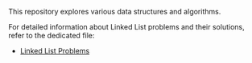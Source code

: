 This repository explores various data structures and algorithms.

For detailed information about Linked List problems and their solutions, refer to the dedicated file:

* [Linked List Problems](LinkedList/README.md)